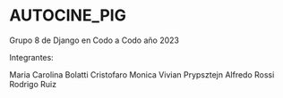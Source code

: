 # AUTOCINE_PIG
Grupo 8 de Django en Codo a Codo año 2023

Integrantes:

Maria Carolina Bolatti Cristofaro
Monica Vivian Prypsztejn
Alfredo Rossi
Rodrigo Ruiz


